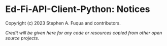 # Ed-Fi-API-Client-Python: Notices

Copyright (c) 2023 Stephen A. Fuqua and contributors.

_Credit will be given here for any code or resources copied from other open source projects_.
